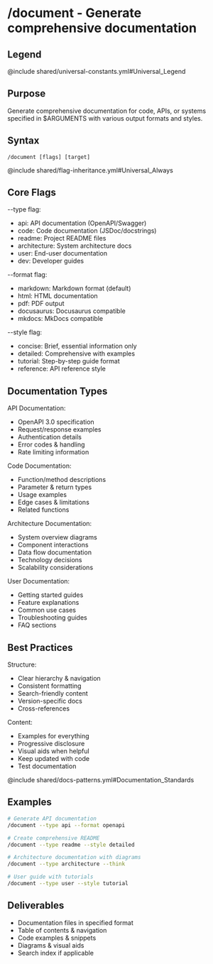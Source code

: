 # /document - Generate comprehensive documentation

## Legend
@include shared/universal-constants.yml#Universal_Legend

## Purpose
Generate comprehensive documentation for code, APIs, or systems specified in $ARGUMENTS with various output formats and styles.

## Syntax
`/document [flags] [target]`

@include shared/flag-inheritance.yml#Universal_Always

## Core Flags

--type flag:
- api: API documentation (OpenAPI/Swagger)
- code: Code documentation (JSDoc/docstrings)
- readme: Project README files
- architecture: System architecture docs
- user: End-user documentation
- dev: Developer guides

--format flag:
- markdown: Markdown format (default)
- html: HTML documentation
- pdf: PDF output
- docusaurus: Docusaurus compatible
- mkdocs: MkDocs compatible

--style flag:
- concise: Brief, essential information only
- detailed: Comprehensive with examples
- tutorial: Step-by-step guide format
- reference: API reference style

## Documentation Types

API Documentation:
- OpenAPI 3.0 specification
- Request/response examples
- Authentication details
- Error codes & handling
- Rate limiting information

Code Documentation:
- Function/method descriptions
- Parameter & return types
- Usage examples
- Edge cases & limitations
- Related functions

Architecture Documentation:
- System overview diagrams
- Component interactions
- Data flow documentation
- Technology decisions
- Scalability considerations

User Documentation:
- Getting started guides
- Feature explanations
- Common use cases
- Troubleshooting guides
- FAQ sections

## Best Practices

Structure:
- Clear hierarchy & navigation
- Consistent formatting
- Search-friendly content
- Version-specific docs
- Cross-references

Content:
- Examples for everything
- Progressive disclosure
- Visual aids when helpful
- Keep updated with code
- Test documentation

@include shared/docs-patterns.yml#Documentation_Standards

## Examples

```bash
# Generate API documentation
/document --type api --format openapi

# Create comprehensive README
/document --type readme --style detailed

# Architecture documentation with diagrams
/document --type architecture --think

# User guide with tutorials
/document --type user --style tutorial
```

## Deliverables

- Documentation files in specified format
- Table of contents & navigation
- Code examples & snippets
- Diagrams & visual aids
- Search index if applicable